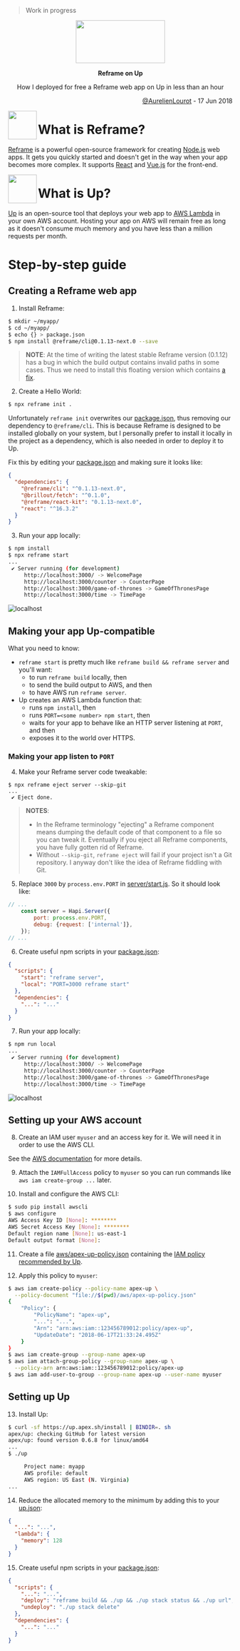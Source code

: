 > Work in progress

<p align="center">
  <a href="https://github.com/AurelienLourot/reframe-on-up">
    <img src="https://rawgit.com/AurelienLourot/reframe-on-up/master/readme_assets/reframe-on-up.jpg"
         width="200" height="96">
  </a>
</p>
<p align="center">
  <b>Reframe on Up</b>
</p>
<p align="center">
  How I deployed for free a Reframe web app on Up in less than an hour
</p>
<p align="right">
  <a href="https://github.com/AurelienLourot">@AurelienLourot</a> - 17 Jun 2018
</p>

[<img src="https://rawgit.com/AurelienLourot/reframe-on-up/master/readme_assets/reframe.jpg" align="left" width="64" height="64">](https://github.com/reframejs/reframe)

# What is Reframe?

[Reframe](https://github.com/reframejs/reframe) is a powerful open-source framework for creating
[Node.js](https://nodejs.org/en/) web apps. It gets you quickly started and doesn't get in the way
when your app becomes more complex. It supports [React](https://reactjs.org/) and
[Vue.js](https://vuejs.org/) for the front-end.

[<img src="https://rawgit.com/AurelienLourot/reframe-on-up/master/readme_assets/up.jpg" align="left" width="64" height="64">](https://github.com/apex/up)

# What is Up?

[Up](https://github.com/apex/up) is an open-source tool that deploys your web app to
[AWS Lambda](https://aws.amazon.com/lambda/) in your own AWS account. Hosting your app on AWS will
remain free as long as it doesn't consume much memory and you have less than a million requests per
month.

# Step-by-step guide

## Creating a Reframe web app

1. Install Reframe:

```bash
$ mkdir ~/myapp/
$ cd ~/myapp/
$ echo {} > package.json
$ npm install @reframe/cli@0.1.13-next.0 --save
```

> **NOTE**: At the time of writing the latest stable Reframe version (0.1.12) has a bug in which
> the build output contains invalid paths in some cases. Thus we need to install this floating
> version which contains
> [a fix](https://github.com/reframejs/reframe/commit/215a3b97316e588020351cb851ab4afafc765e0d).

2. Create a Hello World:

```bash
$ npx reframe init .
```

Unfortunately `reframe init` overwrites our [package.json](package.json), thus removing our
dependency to `@reframe/cli`. This is because Reframe is designed to be installed globally on your
system, but I personally prefer to install it locally in the project as a dependency, which is also
needed in order to deploy it to Up.

Fix this by editing your [package.json](package.json) and making sure it looks like:

```json
{
  "dependencies": {
    "@reframe/cli": "^0.1.13-next.0",
    "@brillout/fetch": "^0.1.0",
    "@reframe/react-kit": "0.1.13-next.0",
    "react": "^16.3.2"
  }
}
```

3. Run your app locally:

```bash
$ npm install
$ npx reframe start
...
 ✔ Server running (for development)
     http://localhost:3000/ -> WelcomePage
     http://localhost:3000/counter -> CounterPage
     http://localhost:3000/game-of-thrones -> GameOfThronesPage
     http://localhost:3000/time -> TimePage
```

![localhost](readme_assets/localhost.png)

## Making your app Up-compatible

What you need to know:

* `reframe start` is pretty much like `reframe build && reframe server` and you'll want:
  * to run `reframe build` locally, then
  * to send the build output to AWS, and then
  * to have AWS run `reframe server`.
* Up creates an AWS Lambda function that:
  * runs `npm install`, then
  * runs `PORT=<some number> npm start`, then
  * waits for your app to behave like an HTTP server listening at `PORT`, and then
  * exposes it to the world over HTTPS.

### Making your app listen to `PORT`

4. Make your Reframe server code tweakable:

```
$ npx reframe eject server --skip-git
...
 ✔ Eject done.
```

> **NOTES**:
>
> * In the Reframe terminology "ejecting" a Reframe component means dumping the default code of that
>   component to a file so you can tweak it. Eventually if you eject all Reframe components, you
>   have fully gotten rid of Reframe.
> * Without `--skip-git`, `reframe eject` will fail if your project isn't a Git repository. I anyway
>   don't like the idea of Reframe fiddling with Git.

5. Replace `3000` by `process.env.PORT` in [server/start.js](server/start.js). So it should look
   like:

```js
// ...
    const server = Hapi.Server({
        port: process.env.PORT,
        debug: {request: ['internal']},
    });
// ...
```

6. Create useful npm scripts in your [package.json](package.json):

```json
{
  "scripts": {
    "start": "reframe server",
    "local": "PORT=3000 reframe start"
  },
  "dependencies": {
    "...": "..."
  }
}
```

7. Run your app locally:

```bash
$ npm run local
...
 ✔ Server running (for development)
     http://localhost:3000/ -> WelcomePage
     http://localhost:3000/counter -> CounterPage
     http://localhost:3000/game-of-thrones -> GameOfThronesPage
     http://localhost:3000/time -> TimePage
```

![localhost](readme_assets/localhost.png)

## Setting up your AWS account

8. Create an IAM user `myuser` and an access key for it. We will need it in order to use the AWS
   CLI.

See the
[AWS documentation](https://docs.aws.amazon.com/cli/latest/userguide/cli-chap-getting-started.html)
for more details.

9. Attach the `IAMFullAccess` policy to `myuser` so you can run commands like
   `aws iam create-group ...` later.

10. Install and configure the AWS CLI:

```bash
$ sudo pip install awscli
$ aws configure
AWS Access Key ID [None]: ********
AWS Secret Access Key [None]: ********
Default region name [None]: us-east-1
Default output format [None]:
```

11. Create a file [aws/apex-up-policy.json](aws/apex-up-policy.json) containing the
    [IAM policy recommended by Up](https://up.docs.apex.sh/#aws_credentials.iam_policy_for_up_cli).

12. Apply this policy to `myuser`:

```bash
$ aws iam create-policy --policy-name apex-up \
  --policy-document "file://$(pwd)/aws/apex-up-policy.json"
{
    "Policy": {
        "PolicyName": "apex-up", 
        "...": "...", 
        "Arn": "arn:aws:iam::123456789012:policy/apex-up", 
        "UpdateDate": "2018-06-17T21:33:24.495Z"
    }
}
$ aws iam create-group --group-name apex-up
$ aws iam attach-group-policy --group-name apex-up \
  --policy-arn arn:aws:iam::123456789012:policy/apex-up
$ aws iam add-user-to-group --group-name apex-up --user-name myuser
```

## Setting up Up

13. Install Up:

```bash
$ curl -sf https://up.apex.sh/install | BINDIR=. sh
apex/up: checking GitHub for latest version
apex/up: found version 0.6.8 for linux/amd64
...
$ ./up

     Project name: myapp
     AWS profile: default
     AWS region: US East (N. Virginia)
...
```

14. Reduce the allocated memory to the minimum by adding this to your [up.json](up.json):

```json
{
  "...": "...",
  "lambda": {
    "memory": 128
  }
}
```

15. Create useful npm scripts in your [package.json](package.json):

```json
{
  "scripts": {
    "...": "...",
    "deploy": "reframe build && ./up && ./up stack status && ./up url",
    "undeploy": "./up stack delete"
  },
  "dependencies": {
    "...": "..."
  }
}
```
